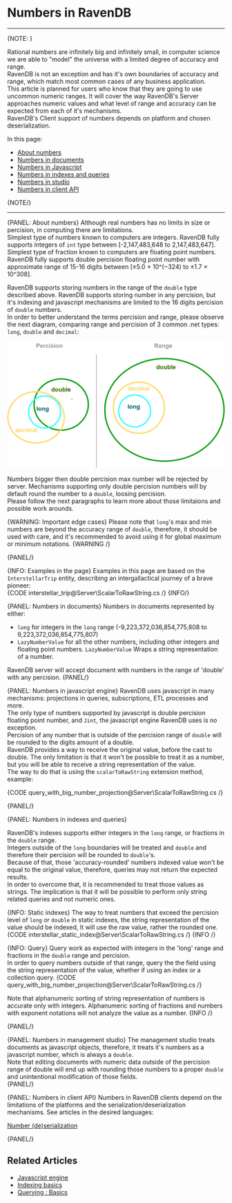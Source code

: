 ﻿# Numbers in RavenDB
---

{NOTE: }

Rational numbers are infinitely big and infinitely small, in computer science we are able to "model" the universe with a limited degree of accuracy and range.  
RavenDB is not an exception and has it's own boundaries of accuracy and range, which match most common cases of any business application.  
This article is planned for users who know that they are going to use uncommon numeric ranges. It will cover the way RavenDB's Server approaches numeric values and what level of range and accuracy can be expected from each of it's mechanisms.  
RavenDB's Client support of numbers depends on platform and chosen deserialization.  

In this page:  
* [About numbers](../../server/kb/numbers-in-ravendb#about-numbers)  
* [Numbers in documents](../../server/kb/numbers-in-ravendb#numbers-in-documents)  
* [Numbers in Javascript](../../server/kb/numbers-in-ravendb#numbers-in-javascript-engine)  
* [Numbers in indexes and queries](../../server/kb/numbers-in-ravendb#numbers-in-indexes-and-queries)  
* [Numbers in studio](../../server/kb/numbers-in-ravendb#numbers-in-management-studio)  
* [Numbers in client API](server/kb/numbers-in-ravendb#numbers-in-client-api)  


{NOTE/}

---

{PANEL: About numbers}
Although real numbers has no limits in size or percision, in computing there are limitations.  
Simplest type of numbers known to computers are integers. RavenDB fully supports integers of `int` type between [-2,147,483,648 to 2,147,483,647].  
Simplest type of fraction known to computers are floating point numbers. RavenDB fully supports double percision floating point number with approximate range of 15-16 digits between [±5.0 × 10^(−324) to ±1.7 × 10^308].  

RavenDB supports storing numbers in the range of the `double` type described above. RavenDB supports storing number in any percision, but it's indexing and javascript mechanisms are limited to the 16 digits percision of `double` numbers.  
In order to better understand the terms percision and range, please observe the next diagram, comparing range and percision of 3 common .net types: `long`, `double` and `decimal`:

![Percision and range in numeric types](images/NumberTypesPercisions.png)  

Numbers bigger then double percision max number will be rejected by server. Mechanisms supporting only double percision numbers will by default round the number to a `double`, loosing percision.  
Please follow the next paragraphs to learn more about those limitaions and possible work arounds.

{WARNING: Important edge cases}
Please note that `long`'s max and min numbers are beyond the accuracy range of `double`, therefore, it should be used with care, and it's recommended to avoid using it for global maximum or minimum notations.
{WARNING /}

{PANEL/}

{INFO: Examples in the page}
Examples in this page are based on the `InterstellarTrip` entity, describing an intergallactical journey of a brave pioneer:  
{CODE interstellar_trip@Server\ScalarToRawString.cs /}
{INFO/}

{PANEL: Numbers in documents}
Numbers in documents represented by either:  
 * `long` for integers in the `long` range (-9,223,372,036,854,775,808 to 9,223,372,036,854,775,807)  
 *  `LazyNumberValue` for all the other numbers, including other integers and floating point numbers. `LazyNumberValue` Wraps a string representation of a number.  
  
RavenDB server will accept document with numbers in the range of 'double' with any percision.
{PANEL/}

{PANEL: Numbers in javascript engine}
RavenDB uses javascript in many mechanisms: projections in queries, subscriptions, ETL processes and more.  
The only type of numbers supported by javascript is double percision floating point number, and `Jint`, the javascript engine RavenDB uses is no exception.  
Percision of any number that is outside of the percision range of `double` will be rounded to the digits amount of a double.  
RavenDB provides a way to receive the original value, before the cast to double. The only limitation is that it won't be possible to treat it as a number, but you will be able to receive a string representation of the value.  
The way to do that is using the `scalarToRawString` extension method, example:  

{CODE query_with_big_number_projection@Server\ScalarToRawString.cs /}

{PANEL/}

{PANEL: Numbers in indexes and queries}  

RavenDB's indexes supports either integers in the `long` range, or fractions in the `double` range.  
Integers outside of the `long` boundaries will be treated and `double` and therefore their percision will be rounded to `double`'s.  
Because of that, those 'accuracy-rounded' numbers indexed value won't be equal to the original value, therefore, queries may not return the expected results.  
In order to overcome that, it is recommended to treat those values as strings. The implication is that it will be possible to perform only string related queries and not numeric ones.  

{INFO: Static indexes}
The way to treat numbers that exceed the percision level of `long` or `double` in static indexes, the string representation of the value should be indexed, It will use the raw value, rather the rounded one. 
{CODE interstellar_static_index@Server\ScalarToRawString.cs /}
{INFO /}

{INFO: Query}
Query work as expected with integers in the 'long' range and fractions in the `double` range and percision.  
In order to query numbers outside of that range, query the the field using the string representation of the value, whether if using an index or a collection query.
{CODE query_with_big_number_projection@Server\ScalarToRawString.cs /}

Note that alphanumeric sorting of string representation of numbers is accurate only with integers. Alphanumeric sorting of fractions and numbers with exponent notations will not analyze the value as a number.
{INFO /}

{PANEL/}

{PANEL: Numbers in management studio}
The management studio treats documents as javascript objects, therefore, it treats it's numbers as a javascript number, which is always a `double`.  
Note that editing documents with numeric data outside of the percision range of double will end up with rounding those numbers to a proper `double` and unintentional modification of those fields.  
{PANEL/}

{PANEL: Numbers in client API}
Numbers in RavenDB clients depend on the limitations of the platforms and the serialization/deserialization mechanisms. See articles in the desired languages:

[Number (de)serialization](../../client-api/configuration/serialization#working-with-numbers)

{PANEL/}

## Related Articles

- [Javascript engine](../../server/kb/javascript-eingine)
- [Indexing basics](../../indexes/indexing-basics)
- [Querying : Basics](../../indexes/querying/basics)
